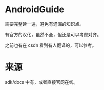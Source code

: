 # AndroidGuide 

需要完整读一遍，避免有遗漏的知识点。

有官方的汉化，虽然不全，但还是可以考虑对齐。

之前也有在 csdn 看到有人翻译的，可以参考。

# 来源
sdk/docs 中有，或者直接官网在线。